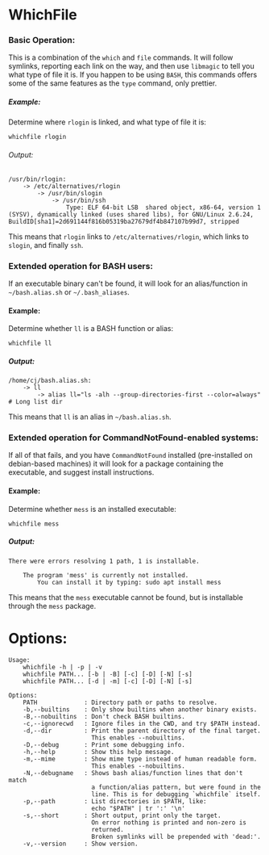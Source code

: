 # WhichFile

### Basic Operation:

This is a combination of the `which` and `file` commands.
It will follow symlinks, reporting each link on the way, and then use
`libmagic` to tell you what type of file it is. If you happen to be using
`BASH`, this commands offers some of the same features as the `type` command,
only prettier.

##### Example:

Determine where `rlogin` is linked, and what type of file it is:

```
whichfile rlogin
```

###### Output:
```
/usr/bin/rlogin:
    -> /etc/alternatives/rlogin
        -> /usr/bin/slogin
            -> /usr/bin/ssh
                Type: ELF 64-bit LSB  shared object, x86-64, version 1 (SYSV), dynamically linked (uses shared libs), for GNU/Linux 2.6.24, BuildID[sha1]=2d691144f816b05319ba27679df4b847107b99d7, stripped
```

This means that `rlogin` links to `/etc/alternatives/rlogin`,
which links to `slogin`, and finally `ssh`.

### Extended operation for BASH users:

If an executable binary can't be found, it will look for an alias/function in
`~/bash.alias.sh` or `~/.bash_aliases`.

#### Example:

Determine whether `ll` is a BASH function or alias:

```
whichfile ll
```

##### Output:
```
/home/cj/bash.alias.sh:
    -> ll
        -> alias ll="ls -alh --group-directories-first --color=always" # Long list dir
```

This means that `ll` is an alias in `~/bash.alias.sh`.

### Extended operation for CommandNotFound-enabled systems:

If all of that fails, and you have `CommandNotFound` installed
(pre-installed on debian-based machines) it will look for a package
containing the executable, and suggest install instructions.

#### Example:

Determine whether `mess` is an installed executable:

```
whichfile mess
```

##### Output:

```
There were errors resolving 1 path, 1 is installable.

    The program 'mess' is currently not installed.
        You can install it by typing: sudo apt install mess
```

This means that the `mess` executable cannot be found, but is installable
through the `mess` package.

# Options:

```
Usage:
    whichfile -h | -p | -v
    whichfile PATH... [-b | -B] [-c] [-D] [-N] [-s]
    whichfile PATH... [-d | -m] [-c] [-D] [-N] [-s]

Options:
    PATH             : Directory path or paths to resolve.
    -b,--builtins    : Only show builtins when another binary exists.
    -B,--nobuiltins  : Don't check BASH builtins.
    -c,--ignorecwd   : Ignore files in the CWD, and try $PATH instead.
    -d,--dir         : Print the parent directory of the final target.
                       This enables --nobuiltins.
    -D,--debug       : Print some debugging info.
    -h,--help        : Show this help message.
    -m,--mime        : Show mime type instead of human readable form.
                       This enables --nobuiltins.
    -N,--debugname   : Shows bash alias/function lines that don't match
                       a function/alias pattern, but were found in the
                       line. This is for debugging `whichfile` itself.
    -p,--path        : List directories in $PATH, like:
                       echo "$PATH" | tr ':' '\n'
    -s,--short       : Short output, print only the target.
                       On error nothing is printed and non-zero is
                       returned.
                       Broken symlinks will be prepended with 'dead:'.
    -v,--version     : Show version.
```

